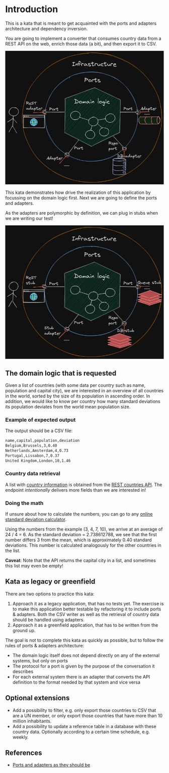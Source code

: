 # Introduction

This is a kata that is meant to get acquainted with the ports and 
adapters architecture and dependency inversion.

You are going to implement a converter that consumes country data
from a REST API on the web, enrich those data (a bit), and then export 
it to CSV.

![Ports and adapters](./assets/hex-arch.png)

This kata demonstrates how drive the realization of this application
by focussing on the domain logic first. Next we are going to define 
the ports and adapters. 

As the adapters are polymorphic by definition, we can plug in stubs
when we are writing our test!

![Ports and adapters](./assets/hex-arch-unit.png)


## The domain logic that is requested

Given a list of countries (with some data per country such 
as name, population and capital city), we are interested in
an overview of all countries in the world, sorted by the 
size of its population in ascending order. In addition, 
we would like to know per country how many standard deviations
its population deviates from the world mean population size. 

### Example of expected output 

The output should be a CSV file:

  ```
  name,capital,population,deviation
  Belgium,Brussels,3,0.40
  Netherlands,Amsterdam,4,0.73
  Portugal,Lissabon,7,0.37
  United Kingdom,London,10,1.46 
  ```

### Country data retrieval

A list with 
[country information](https://restcountries.com/v3.1/all?fields=name,capital,population,cioc,region) 
is obtained from the [REST countries API](https://restcountries.com/). 
The endpoint _intentionally_ delivers more fields than we are interested in!

### Doing the math 

If unsure about how to calculate the numbers, you can go to any 
[online standard deviation calculator](https://www.mathsisfun.com/data/standard-deviation-calculator.html).

Using the numbers from the example (3, 4, 7, 10), we arrive at an average
of 24 / 4 = 6. As the standard deviation = 2.738612788, we see that the first number differs
3 from the mean, which is approximately 0.40 standard deviations. This number is calculated
analogously for the other countries in the list.

**Caveat**: 
Note that the API returns the capital city in a list, and sometimes this 
list may even be empty!

## Kata as legacy or greenfield

There are two options to practice this kata:

1. Approach it as a legacy application, that has no tests yet.
   The exercise is to make this application better
   testable by refactoring it to include ports &amp; adapters.
   Both the CSV writer as well as the retrieval of country data
   should be handled using adapters.
2. Approach it as a greenfield application, that has to be written from the
   ground up.

The goal is not to complete this kata as quickly as possible, 
but to follow the rules of ports &amp; adapters architecture:

- The domain logic itself does not depend directly on
  any of the external systems, but only on ports
- The protocol for a port is given by the purpose of 
  the conversation it describes
- For each external system there is an adapter that converts
  the API definition to the format 
  needed by that system and vice versa

## Optional extensions

- Add a possibility to filter, e.g. only export those countries to CSV that
  are a UN member, or only export those countries that have more than 10 million
  inhabitants.
- Add a possibility to update a reference table in a database with these
  country data. Optionally according to a certain time schedule, e.g. weekly.

## References

- [Ports and adapters as they should be](https://medium.com/wearewaes/ports-and-adapters-as-they-should-be-6aa5da8893b)
